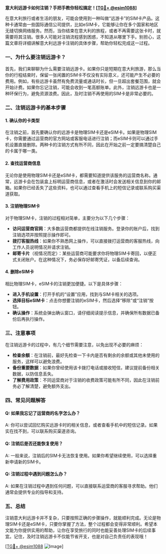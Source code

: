 **意大利远游卡如何注销？手把手教你轻松搞定！[[TG💪+ @esim1088](https://t.me/s/esim1088)]**

在意大利旅行或者生活的朋友，可能会使用到一种叫做“远游卡”的SIM卡产品。这种卡通常由一些国际通信公司提供，比如eSIM卡，它能够让你在多个国家和地区无缝切换网络服务。然而，当你结束在意大利的旅程，或者不再需要这张卡时，就需要将其注销。很多人可能对注销流程感到困惑，不知道从哪里下手。别担心，这篇文章将详细讲解意大利远游卡注销的具体步骤，帮助你轻松完成这一过程。

### 一、为什么要注销远游卡？

首先，我们来聊聊为什么需要注销远游卡。如果你只是短期在意大利旅游，那么当你的行程结束时，保留一张闲置的SIM卡不仅没有实际意义，还可能产生不必要的费用。例如，有些远游卡虽然有免费流量或通话时长，但一旦超出套餐范围，就会开始计费。如果你忘记注销，可能会收到一笔高额账单。此外，注销远游卡也是一种环保行为，避免资源浪费。因此，及时注销不再使用的SIM卡是非常必要的。

### 二、注销远游卡的基本步骤

#### 1. 确认你的卡类型

在注销之前，首先要确认你的远游卡是物理SIM卡还是eSIM卡。如果是物理SIM卡，你需要通过运营商的官方网站或客服电话进行注销；而eSIM卡则可以通过手机设置直接删除。两种卡的注销方式有所不同，因此在开始之前一定要搞清楚自己的卡属于哪一类。

#### 2. 查找运营商信息

无论你是使用物理SIM卡还是eSIM卡，都需要知道提供该服务的运营商名称。通常，远游卡会在包装盒上标明运营商信息，或者在激活时会发送相关信息到你的邮箱。如果你已经丢失了这些资料，也可以通过查看手机上的短信记录或联系购买渠道获取。

#### 3. 注销物理SIM卡

对于物理SIM卡，注销的过程相对简单，主要分为以下几个步骤：

- **访问运营商官网**：大多数运营商都提供在线注销服务。登录你的账户后，找到注销选项并按照提示操作即可。
- **拨打客服热线**：如果你不熟悉网上操作，可以直接拨打运营商的客服热线，向工作人员说明情况并请求注销。
- **邮寄卡片**（视情况而定）：某些运营商可能要求你将物理SIM卡寄回，以便正式关闭账户。在这种情况下，务必保存好邮寄凭证，以备后续查询。

#### 4. 删除eSIM卡

相比物理SIM卡，eSIM卡的注销更加便捷。以下是具体步骤：

- **进入手机设置**：打开手机的“设置”应用，找到与SIM卡相关的选项。
- **选择目标eSIM卡**：点击你想要注销的eSIM卡，然后选择“移除”或“注销”按钮。
- **确认操作**：系统会弹出确认窗口，请仔细阅读提示信息，并确保所有数据已备份后再执行操作。

### 三、注意事项

在注销远游卡的过程中，有几个细节需要注意，以免出现不必要的麻烦：

- **检查余额**：在注销前，最好先检查一下卡内是否有剩余的余额或其他未使用的服务，这样可以避免浪费。
- **备份重要数据**：如果你曾经使用该卡拨打电话或接收短信，建议提前备份相关数据，以防信息丢失。
- **了解费用政策**：不同运营商对于注销的收费政策可能有所不同，因此在注销前务必了解清楚，避免额外支出。

### 四、常见问题解答

#### Q: 如果我忘记了运营商的名字怎么办？
A: 你可以尝试回忆购买远游卡时的相关信息，或者查看手机中的短信记录。如果实在找不到，可以联系购买渠道咨询。

#### Q: 注销后是否还能恢复使用？
A: 一般来说，注销后的SIM卡无法恢复使用。如果你希望继续使用，可以选择重新申请新的SIM卡。

#### Q: 注销过程中遇到问题怎么办？
A: 如果在注销过程中遇到任何问题，可以直接联系运营商的客服寻求帮助。他们通常会提供专业的指导和支持。

### 五、总结

注销意大利远游卡并不复杂，只要按照正确的步骤操作，就能顺利完成。无论是物理SIM卡还是eSIM卡，只要你掌握了方法，整个过程都会变得非常顺利。希望本文能为你提供实用的帮助，让你在享受旅行的同时也能妥善处理SIM卡的后续事宜。记住，及时注销远游卡不仅能节省开支，也是对自己负责任的表现哦！

[[TG💪+ @esim1088](https://t.me/s/esim1088) ![Image](https://i.postimg.cc/4NQfJmqS/Snipaste-2025-05-13-00-14-12.png)]